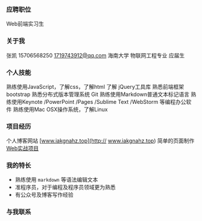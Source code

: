 

### <i class="fab fa-adn"></i> 应聘职位
<i class="fas fa-check-circle"></i>   Web前端实习生

### <i class="fas fa-address-card"></i>  关于我
<i class="fas fa-check-circle"></i> 张凯
<i class="fas fa-mobile"></i> 15706568250
<i class="fas fa-envelope"></i> 1719743912@qq.com
<i class="fas fa-graduation-cap"></i> 海南大学 物联网工程专业 应届生

### <i class="fas fa-info-circle"></i> 个人技能

<i class="fas fa-angle-right"></i> 熟练使用JavaScript，了解css，了解html
<i class="fas fa-angle-right"></i> 了解 jQuery工具库
<i class="fas fa-angle-right"></i> 熟悉前端框架 bootstrap
<i class="fas fa-angle-right"></i> 熟悉分布式版本管理系统 Git
<i class="fas fa-angle-right"></i> 熟练使用Markdown普通文本标记语言
<i class="fas fa-angle-right"></i> 熟练使用Keynote /PowerPoint /Pages /Sublime Text /WebStorm 等编程办公软件
<i class="fas fa-angle-right"></i> 熟练使用Mac OSX操作系统，了解Linux 



### <i class="fas fa-comment-dots"></i> 项目经历
<i class="fas fa-angle-right"></i> 个人博客网站 [www.iakgnahz.top](http://
www.iakgnahz.top)
<i class="fas fa-angle-right"></i> 简单的页面制作 [Web实战项目](https://github.com/IAKGnaHz/Website)
<i class="fas fa-angle-right"></i>

### <i class="fas fa-trophy"></i> 我的特长

+ 熟练使用 `markdown` 等语法编辑文本
+ 准程序员，对于编程及程序员领域更为熟悉
+ 有公众号及博客写作经验


### <i class="fas fa-bell"></i> 与我联系
<head> 
    <script defer src="https://use.fontawesome.com/releases/v5.0.13/js/all.js"></script> 
    <script defer src="https://use.fontawesome.com/releases/v5.0.13/js/v4-shims.js"></script> 
</head> 
<link rel="stylesheet" href="https://use.fontawesome.com/releases/v5.0.13/css/all.css">